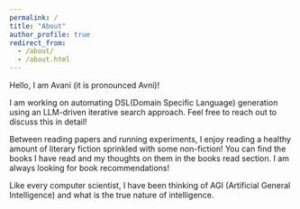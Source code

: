 ```yaml
---
permalink: /
title: "About"
author_profile: true
redirect_from: 
  - /about/
  - /about.html
---
```


Hello, I am Avani (it is pronounced Avni)!

I am working on automating DSL(Domain Specific Language) generation using an LLM-driven iterative search approach. Feel free to reach out to discuss this in detail!

Between reading papers and running experiments, I enjoy reading a healthy amount of literary fiction sprinkled with some non-fiction! You can find the books I have read and my thoughts on them in the books read section. I am always looking for book recommendations!

Like every computer scientist, I have been thinking of AGI (Artificial General Intelligence) and what is the true nature of intelligence.







